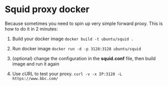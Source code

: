 # Squid proxy docker
Because sometimes you need to spin up very simple forward proxy. This is how to do it in 2 minutes:

1. Build your docker image
``` docker build -t ubuntu/squid . ```

2. Run docker image
``` docker run -d -p 3128:3128 ubuntu/squid ```

3. (optional) change the configuration in the **squid.conf** file, then build image and run it again

4. Use cURL to test your proxy.
``` curl -v -x IP:3128 -L https://www.bbc.com/ ```



